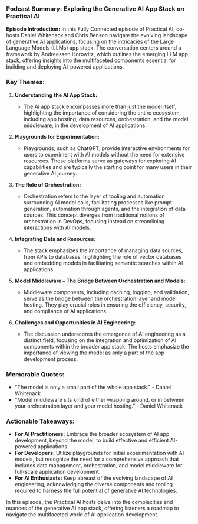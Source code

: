 ### Podcast Summary: Exploring the Generative AI App Stack on Practical AI

**Episode Introduction:**
In this Fully Connected episode of Practical AI, co-hosts Daniel Whitenack and Chris Benson navigate the evolving landscape of generative AI applications, focusing on the intricacies of the Large Language Models (LLMs) app stack. The conversation centers around a framework by Andreessen Horowitz, which outlines the emerging LLM app stack, offering insights into the multifaceted components essential for building and deploying AI-powered applications.

### Key Themes:

1. **Understanding the AI App Stack:**
   - The AI app stack encompasses more than just the model itself, highlighting the importance of considering the entire ecosystem, including app hosting, data resources, orchestration, and the model middleware, in the development of AI applications.

2. **Playgrounds for Experimentation:**
   - Playgrounds, such as ChatGPT, provide interactive environments for users to experiment with AI models without the need for extensive resources. These platforms serve as gateways for exploring AI capabilities and are typically the starting point for many users in their generative AI journey.

3. **The Role of Orchestration:**
   - Orchestration refers to the layer of tooling and automation surrounding AI model calls, facilitating processes like prompt generation, automation through agents, and the integration of data sources. This concept diverges from traditional notions of orchestration in DevOps, focusing instead on streamlining interactions with AI models.

4. **Integrating Data and Resources:**
   - The stack emphasizes the importance of managing data sources, from APIs to databases, highlighting the role of vector databases and embedding models in facilitating semantic searches within AI applications.

5. **Model Middleware – The Bridge Between Orchestration and Models:**
   - Middleware components, including caching, logging, and validation, serve as the bridge between the orchestration layer and model hosting. They play crucial roles in ensuring the efficiency, security, and compliance of AI applications.

6. **Challenges and Opportunities in AI Engineering:**
   - The discussion underscores the emergence of AI engineering as a distinct field, focusing on the integration and optimization of AI components within the broader app stack. The hosts emphasize the importance of viewing the model as only a part of the app development process.

### Memorable Quotes:

- "The model is only a small part of the whole app stack." - Daniel Whitenack
- "Model middleware sits kind of either wrapping around, or in between your orchestration layer and your model hosting." - Daniel Whitenack

### Actionable Takeaways:

- **For AI Practitioners:** Embrace the broader ecosystem of AI app development, beyond the model, to build effective and efficient AI-powered applications.
- **For Developers:** Utilize playgrounds for initial experimentation with AI models, but recognize the need for a comprehensive approach that includes data management, orchestration, and model middleware for full-scale application development.
- **For AI Enthusiasts:** Keep abreast of the evolving landscape of AI engineering, acknowledging the diverse components and tooling required to harness the full potential of generative AI technologies.

In this episode, the Practical AI hosts delve into the complexities and nuances of the generative AI app stack, offering listeners a roadmap to navigate the multifaceted world of AI application development.
